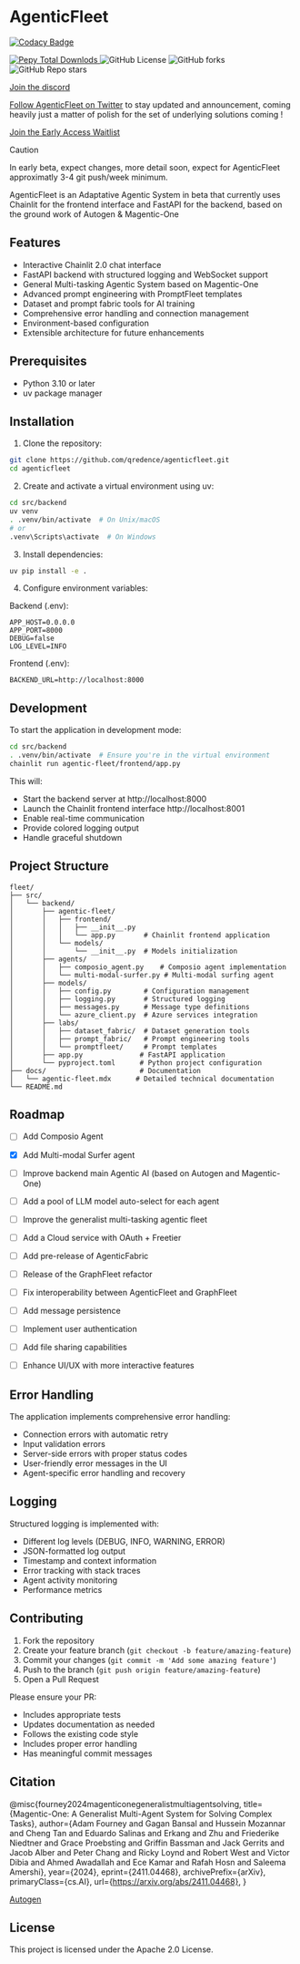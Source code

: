 # AgenticFleet

[![Codacy Badge](https://api.codacy.com/project/badge/Grade/127fb3f8aa894b1ba6694bd03594a26f)](https://app.codacy.com/gh/Qredence/AgenticFleet?utm_source=github.com&utm_medium=referral&utm_content=Qredence/AgenticFleet&utm_campaign=Badge_Grade)

<div align="left">
<a href="https://pypi.org/project/agentic-fleet/">
   <img alt="Pepy Total Downlods" src="https://img.shields.io/pepy/dt/agentic-fleet">
   </a>
   <img alt="GitHub License" src="https://img.shields.io/github/license/qredence/agenticfleet">
   <img alt="GitHub forks" src="https://img.shields.io/github/forks/qredence/agenticfleet">
   <img alt="GitHub Repo stars" src="https://img.shields.io/github/stars/qredence/agenticfleet">

</div>

[Join the discord
](https://discord.gg/ebgy7gtZHK)

[Follow AgenticFleet on Twitter](https://x.com/agenticfleet) to stay updated and announcement, coming heavily just a matter of polish for the set of underlying solutions coming !

[Join the Early Access Waitlist](https://www.qredence.ai/)

> [!CAUTION]
> In early beta, expect changes, more detail soon, expect for AgenticFleet approximatly  3-4 git push/week minimum.




AgenticFleet is an Adaptative Agentic System in beta that currently  uses Chainlit for the frontend interface and FastAPI for the backend, based on the ground work of Autogen & Magentic-One

## Features

- Interactive Chainlit 2.0 chat interface 
- FastAPI backend with structured logging and WebSocket support
- General Multi-tasking Agentic System based on Magentic-One
- Advanced prompt engineering with PromptFleet templates
- Dataset and prompt fabric tools for AI training
- Comprehensive error handling and connection management
- Environment-based configuration
- Extensible architecture for future enhancements

## Prerequisites

- Python 3.10 or later
- uv package manager

## Installation

1. Clone the repository:
```bash
git clone https://github.com/qredence/agenticfleet.git
cd agenticfleet
```

2. Create and activate a virtual environment using uv:
```bash
cd src/backend
uv venv
. .venv/bin/activate  # On Unix/macOS
# or
.venv\Scripts\activate  # On Windows
```

3. Install dependencies:
```bash
uv pip install -e .
```

4. Configure environment variables:

Backend (.env):
```env
APP_HOST=0.0.0.0
APP_PORT=8000
DEBUG=false
LOG_LEVEL=INFO
```

Frontend (.env):
```env
BACKEND_URL=http://localhost:8000
```

## Development

To start the application in development mode:

```bash
cd src/backend
. .venv/bin/activate  # Ensure you're in the virtual environment
chainlit run agentic-fleet/frontend/app.py
```

This will:
- Start the backend server at http://localhost:8000
- Launch the Chainlit frontend interface http://localhost:8001
- Enable real-time communication
- Provide colored logging output
- Handle graceful shutdown

## Project Structure

```
fleet/
├── src/
│   └── backend/
│       ├── agentic-fleet/
│       │   ├── frontend/
│       │   │   ├── __init__.py
│       │   │   └── app.py       # Chainlit frontend application
│       │   └── models/
│       │       └── __init__.py  # Models initialization
│       ├── agents/
│       │   ├── composio_agent.py    # Composio agent implementation
│       │   └── multi-modal-surfer.py # Multi-modal surfing agent
│       ├── models/
│       │   ├── config.py        # Configuration management
│       │   ├── logging.py       # Structured logging
│       │   ├── messages.py      # Message type definitions
│       │   └── azure_client.py  # Azure services integration
│       ├── labs/
│       │   ├── dataset_fabric/  # Dataset generation tools
│       │   ├── prompt_fabric/   # Prompt engineering tools
│       │   └── promptfleet/     # Prompt templates
│       ├── app.py              # FastAPI application
│       └── pyproject.toml      # Python project configuration
├── docs/                       # Documentation
│   └── agentic-fleet.mdx      # Detailed technical documentation
└── README.md
```


## Roadmap

- [ ] Add Composio Agent
- [x] Add Multi-modal Surfer agent
- [ ] Improve backend main Agentic AI (based on Autogen and Magentic-One)
- [ ] Add a pool of LLM model auto-select for each agent
- [ ] Improve the generalist multi-tasking agentic fleet
- [ ] Add a Cloud service with OAuth + Freetier
- [ ] Add pre-release of AgenticFabric
- [ ] Release of the GraphFleet refactor
- [ ] Fix interoperability between AgenticFleet and GraphFleet
- [ ] Add message persistence
- [ ] Implement user authentication
- [ ] Add file sharing capabilities
- [ ] Enhance UI/UX with more interactive features


## Error Handling

The application implements comprehensive error handling:
- Connection errors with automatic retry
- Input validation errors
- Server-side errors with proper status codes
- User-friendly error messages in the UI
- Agent-specific error handling and recovery

## Logging

Structured logging is implemented with:
- Different log levels (DEBUG, INFO, WARNING, ERROR)
- JSON-formatted log output
- Timestamp and context information
- Error tracking with stack traces
- Agent activity monitoring
- Performance metrics

## Contributing

1. Fork the repository
2. Create your feature branch (`git checkout -b feature/amazing-feature`)
3. Commit your changes (`git commit -m 'Add some amazing feature'`)
4. Push to the branch (`git push origin feature/amazing-feature`)
5. Open a Pull Request

Please ensure your PR:
- Includes appropriate tests
- Updates documentation as needed
- Follows the existing code style
- Includes proper error handling
- Has meaningful commit messages



## Citation

@misc{fourney2024magenticonegeneralistmultiagentsolving,
      title={Magentic-One: A Generalist Multi-Agent System for Solving Complex Tasks},
      author={Adam Fourney and Gagan Bansal and Hussein Mozannar and Cheng Tan and Eduardo Salinas and Erkang and Zhu and Friederike Niedtner and Grace Proebsting and Griffin Bassman and Jack Gerrits and Jacob Alber and Peter Chang and Ricky Loynd and Robert West and Victor Dibia and Ahmed Awadallah and Ece Kamar and Rafah Hosn and Saleema Amershi},
      year={2024},
      eprint={2411.04468},
      archivePrefix={arXiv},
      primaryClass={cs.AI},
      url={https://arxiv.org/abs/2411.04468},
}

[Autogen](https://microsoft.github.io/autogen/0.4.0.dev13/index.html) 

## License

This project is licensed under the Apache 2.0 License.
